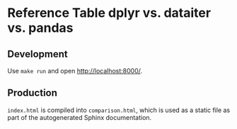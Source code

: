 Reference Table dplyr vs. dataiter vs. pandas
=============================================

## Development

Use `make run` and open <http://localhost:8000/>.

## Production

`index.html` is compiled into `comparison.html`, which is used as a
static file as part of the autogenerated Sphinx documentation.
